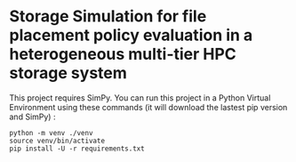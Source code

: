 # Storage Simulation for file placement policy evaluation in a heterogeneous multi-tier HPC storage system

This project requires SimPy. You can run this project in a Python Virtual Environment using these commands (it will download the lastest pip version and SimPy) :

```
python -m venv ./venv
source venv/bin/activate
pip install -U -r requirements.txt
```

